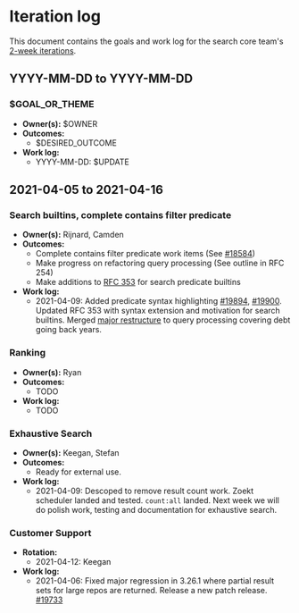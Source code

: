# Iteration log

This document contains the goals and work log for the search core team's [2-week iterations](./core.md#iterations).

## YYYY-MM-DD to YYYY-MM-DD

### $GOAL_OR_THEME

- **Owner(s):** $OWNER
- **Outcomes:**
    - $DESIRED_OUTCOME
- **Work log:**
    - YYYY-MM-DD: $UPDATE

## 2021-04-05 to 2021-04-16

### Search builtins, complete contains filter predicate

- **Owner(s):** Rijnard, Camden
- **Outcomes:**
    - Complete contains filter predicate work items (See [#18584](https://github.com/sourcegraph/sourcegraph/pull/18584))
    - Make progress on refactoring query processing (See outline in RFC 254)
    - Make additions to [RFC 353](https://docs.google.com/document/d/1h3WCJEcTeOXwK0DeH8N5QEtPaNta85ddGP4R-2rMdrs/edit#) for search predicate builtins
- **Work log:**
    - 2021-04-09: Added predicate syntax highlighting [#19894](https://github.com/sourcegraph/sourcegraph/pull/19894), [#19900](https://github.com/sourcegraph/sourcegraph/pull/19900). Updated RFC 353 with syntax extension and motivation for search builtins. Merged [major restructure](https://github.com/sourcegraph/sourcegraph/commit/a2f7bc9772e24781efc399d79e94f8d0734c85f3) to query processing covering debt going back years.

### Ranking

- **Owner(s):** Ryan
- **Outcomes:**
    - TODO
- **Work log:**
    - TODO

### Exhaustive Search

- **Owner(s):** Keegan, Stefan
- **Outcomes:**
    - Ready for external use.
- **Work log:**
    - 2021-04-09: Descoped to remove result count work. Zoekt scheduler landed and tested. `count:all` landed. Next week we will do polish work, testing and documentation for exhaustive search.

### Customer Support

- **Rotation:**
  - 2021-04-12: Keegan
- **Work log:**
  - 2021-04-06: Fixed major regression in 3.26.1 where partial result sets for large repos are returned. Release a new patch release. [#19733](https://github.com/sourcegraph/sourcegraph/issues/19733)
